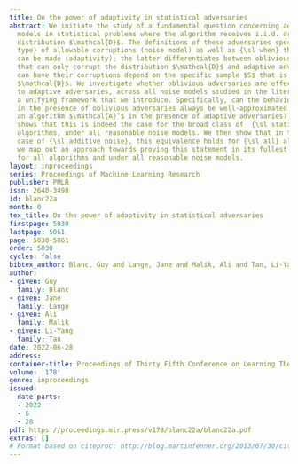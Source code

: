 ```yaml
---
title: On the power of adaptivity in statistical adversaries
abstract: We initiate the study of a fundamental question concerning adversarial noise
  models in statistical problems where the algorithm receives i.i.d. draws from a
  distribution $\mathcal{D}$. The definitions of these adversaries specify the {\sl
  type} of allowable corruptions (noise model) as well as {\sl when} these corruptions
  can be made (adaptivity); the latter differentiates between oblivious adversaries
  that can only corrupt the distribution $\mathcal{D}$ and adaptive adversaries that
  can have their corruptions depend on the specific sample $S$ that is drawn from
  $\mathcal{D}$. We investigate whether oblivious adversaries are effectively equivalent
  to adaptive adversaries, across all noise models studied in the literature, under
  a unifying framework that we introduce. Specifically, can the behavior of an algorithm $\mathcal{A}$
  in the presence of oblivious adversaries always be well-approximated by that of
  an algorithm $\mathcal{A}’$ in the presence of adaptive adversaries? Our first result
  shows that this is indeed the case for the broad class of  {\sl statistical query}
  algorithms, under all reasonable noise models. We then show that in the specific
  case of {\sl additive noise}, this equivalence holds for {\sl all} algorithms. Finally,
  we map out an approach towards proving this statement in its fullest generality,
  for all algorithms and under all reasonable noise models.
layout: inproceedings
series: Proceedings of Machine Learning Research
publisher: PMLR
issn: 2640-3498
id: blanc22a
month: 0
tex_title: On the power of adaptivity in statistical adversaries
firstpage: 5030
lastpage: 5061
page: 5030-5061
order: 5030
cycles: false
bibtex_author: Blanc, Guy and Lange, Jane and Malik, Ali and Tan, Li-Yang
author:
- given: Guy
  family: Blanc
- given: Jane
  family: Lange
- given: Ali
  family: Malik
- given: Li-Yang
  family: Tan
date: 2022-06-28
address:
container-title: Proceedings of Thirty Fifth Conference on Learning Theory
volume: '178'
genre: inproceedings
issued:
  date-parts:
  - 2022
  - 6
  - 28
pdf: https://proceedings.mlr.press/v178/blanc22a/blanc22a.pdf
extras: []
# Format based on citeproc: http://blog.martinfenner.org/2013/07/30/citeproc-yaml-for-bibliographies/
---
```

